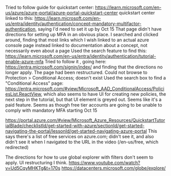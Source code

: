 Tried to follow guide for quickstart center: https://learn.microsoft.com/en-us/azure/azure-portal/azure-portal-quickstart-center
quickstart center linked to this: https://learn.microsoft.com/en-us/entra/identity/authentication/concept-mandatory-multifactor-authentication, saying I'd need to set it up by Oct 15
That page didn't have directions for setting up MFA in an obvious place. I searched and clicked around, finding that most links which I wish linked to an actual azure console page instead linked to documentation about a concept, not necessarily even about a page
Used the search feature to find this: https://learn.microsoft.com/en-us/entra/identity/authentication/tutorial-enable-azure-mfa
Tried to follow it , going here: https://entra.microsoft.com/signin/index/ and finding that the directions no longer apply. The page had been restructured. Could not browse to Protection > Conditional Access; doesn't exist
Used the search box to find a "Conditional Access" page: https://entra.microsoft.com/#view/Microsoft_AAD_ConditionalAccess/PoliciesList.ReactView, which also seems to have UI for creating new policies, the next step in the tutorial, but that UI element is greyed out. Seems like it's a paid feature.
Seems as though free tier accounts are going to be unable to comply with mandatory MFA starting Oct 15

https://portal.azure.com/#view/Microsoft_Azure_Resources/QuickstartTutorialBlade/checklistId/get-started-with-azure/sectionId/get-started-navigating-the-portal/lessonId/get-started-navigating-azure-portal
This says there's a list of free services on azure.com; didn't see it, and also didn't see it when I navigated to the URL in the video (/en-us/free, which redirected)

The directions for how to use global explorer with filters don't seem to apply. UI restructuring I think.
https://www.youtube.com/watch?v=Ud5CqyMHKTg&t=170s
https://datacenters.microsoft.com/globe/explore/
